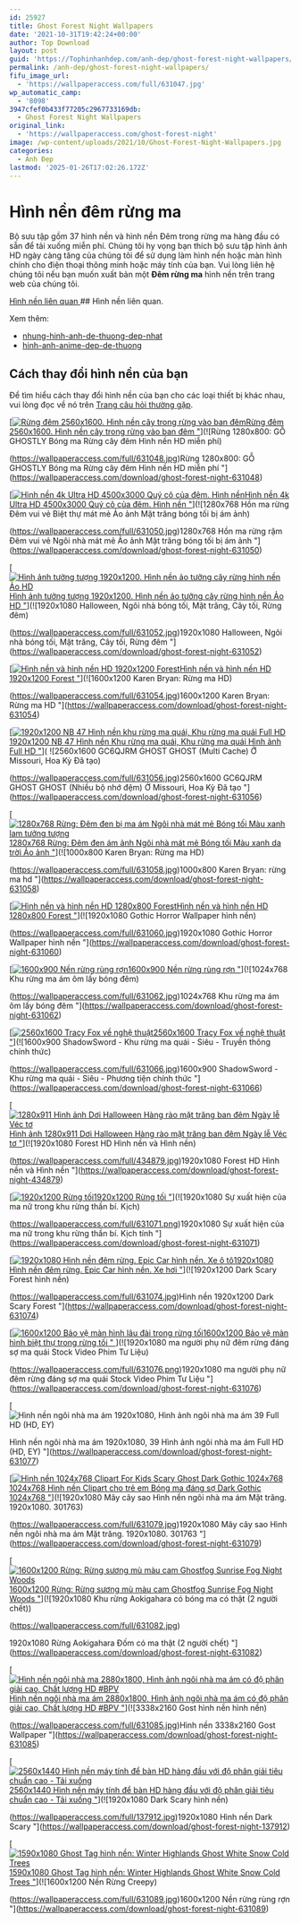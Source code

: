 ```yaml
---
id: 25927
title: Ghost Forest Night Wallpapers
date: '2021-10-31T19:42:24+00:00'
author: Top Download
layout: post
guid: 'https://Tophinhanhdep.com/anh-dep/ghost-forest-night-wallpapers/'
permalink: /anh-dep/ghost-forest-night-wallpapers/
fifu_image_url:
  - 'https://wallpaperaccess.com/full/631047.jpg'
wp_automatic_camp:
  - '8098'
3947cfef0b433f77205c2967733169db:
  - Ghost Forest Night Wallpapers
original_link:
  - 'https://wallpaperaccess.com/ghost-forest-night'
image: /wp-content/uploads/2021/10/Ghost-Forest-Night-Wallpapers.jpg
categories:
  - Ảnh Đẹp
lastmod: '2025-01-26T17:02:26.172Z'
---
```

# Hình nền đêm rừng ma

Bộ sưu tập gồm 37 hình nền và hình nền Đêm trong rừng ma hàng đầu có sẵn để tải xuống miễn phí. Chúng tôi hy vọng bạn thích bộ sưu tập hình ảnh HD ngày càng tăng của chúng tôi để sử dụng làm hình nền hoặc màn hình chính cho điện thoại thông minh hoặc máy tính của bạn. Vui lòng liên hệ chúng tôi nếu bạn muốn xuất bản một **Đêm rừng ma** hình nền trên trang web của chúng tôi.

[Hình nền liên quan ](#related) ## Hình nền liên quan.

   
 Xem thêm:

   
- [nhung-hinh-anh-de-thuong-dep-nhat](https://tophinhanhdep.com/hinh-anh-de-thuong/nhung-hinh-anh-de-thuong-dep-nhat/)
- [hinh-anh-anime-dep-de-thuong](https://tophinhanhdep.com/anh-anime/hinh-anh-anime-dep-de-thuong/)

## Cách thay đổi hình nền của bạn

Để tìm hiểu cách thay đổi hình nền của bạn cho các loại thiết bị khác nhau, vui lòng đọc về nó trên [Trang câu hỏi thường gặp](https://tophinhanhdep.com/faq/).

  
[[![Rừng đêm 2560x1600.  Hình nền cây trong rừng vào ban đêm](https://wallpaperaccess.com/full/631047.jpg)Rừng đêm 2560x1600. Hình nền cây trong rừng vào ban đêm "](https://wallpaperaccess.com/download/ghost-forest-night-631047)](![Rừng 1280x800: GỖ GHOSTLY Bóng ma Rừng cây đêm Hình nền HD miễn phí)

(https://wallpaperaccess.com/full/631048.jpg)Rừng 1280x800: GỖ GHOSTLY Bóng ma Rừng cây đêm Hình nền HD miễn phí "](https://wallpaperaccess.com/download/ghost-forest-night-631048)

[[![Hình nền 4k Ultra HD 4500x3000 Quý cô của đêm.  Hình nền](https://wallpaperaccess.com/full/631049.jpg)Hình nền 4k Ultra HD 4500x3000 Quý cô của đêm. Hình nền "](https://wallpaperaccess.com/download/ghost-forest-night-631049)](![1280x768 Hồn ma rừng Đêm vui vẻ Biệt thự mát mẻ Ảo ảnh Mặt trăng bóng tối bị ám ảnh)

(https://wallpaperaccess.com/full/631050.jpg)1280x768 Hồn ma rừng rậm Đêm vui vẻ Ngôi nhà mát mẻ Ảo ảnh Mặt trăng bóng tối bị ám ảnh "](https://wallpaperaccess.com/download/ghost-forest-night-631050)

[[![Hình ảnh tưởng tượng 1920x1200.  Hình nền ảo tưởng cây rừng hình nền Ảo HD](https://wallpaperaccess.com/full/631051.jpg)Hình ảnh tưởng tượng 1920x1200. Hình nền ảo tưởng cây rừng hình nền Ảo HD "](https://wallpaperaccess.com/download/ghost-forest-night-631051)](![1920x1080 Halloween, Ngôi nhà bóng tối, Mặt trăng, Cây tối, Rừng đêm)

(https://wallpaperaccess.com/full/631052.jpg)1920x1080 Halloween, Ngôi nhà bóng tối, Mặt trăng, Cây tối, Rừng đêm "](https://wallpaperaccess.com/download/ghost-forest-night-631052)

[[![Hình nền và hình nền HD 1920x1200 Forest](https://wallpaperaccess.com/full/96690.jpg)Hình nền và hình nền HD 1920x1200 Forest "](https://wallpaperaccess.com/download/ghost-forest-night-96690)](![1600x1200 Karen Bryan: Rừng ma HD)

(https://wallpaperaccess.com/full/631054.jpg)1600x1200 Karen Bryan: Rừng ma HD "](https://wallpaperaccess.com/download/ghost-forest-night-631054)

[[![1920x1200 NB 47 Hình nền khu rừng ma quái, Khu rừng ma quái Full HD](https://wallpaperaccess.com/full/631055.jpg)1920x1200 NB 47 Hình nền Khu rừng ma quái, Khu rừng ma quái Hình ảnh Full HD "](https://wallpaperaccess.com/download/ghost-forest-night-631055)]( ![2560x1600 GC6QJRM GHOST GHOST (Multi Cache) Ở Missouri, Hoa Kỳ Đã tạo)

(https://wallpaperaccess.com/full/631056.jpg)2560x1600 GC6QJRM GHOST GHOST (Nhiều bộ nhớ đệm) Ở Missouri, Hoa Kỳ Đã tạo "](https://wallpaperaccess.com/download/ghost-forest-night-631056)

[[![1280x768 Rừng: Đêm đen bị ma ám Ngôi nhà mát mẻ Bóng tối Màu xanh lam tưởng tượng](https://wallpaperaccess.com/full/631057.jpg)1280x768 Rừng: Đêm đen ám ảnh Ngôi nhà mát mẻ Bóng tối Màu xanh da trời Ảo ảnh "](https://wallpaperaccess.com/download/ghost-forest-night-631057)](![1000x800 Karen Bryan: Rừng ma HD)

(https://wallpaperaccess.com/full/631058.jpg)1000x800 Karen Bryan: rừng ma hd "](https://wallpaperaccess.com/download/ghost-forest-night-631058)

[[![Hình nền và hình nền HD 1280x800 Forest](https://wallpaperaccess.com/full/631059.jpg)Hình nền và hình nền HD 1280x800 Forest "](https://wallpaperaccess.com/download/ghost-forest-night-631059)](![1920x1080 Gothic Horror Wallpaper hình nền)

(https://wallpaperaccess.com/full/631060.jpg)1920x1080 Gothic Horror Wallpaper hình nền "](https://wallpaperaccess.com/download/ghost-forest-night-631060)

[[![1600x900 Nền rừng rùng rợn](https://wallpaperaccess.com/full/631061.jpg)1600x900 Nền rừng rùng rợn "](https://wallpaperaccess.com/download/ghost-forest-night-631061)](![1024x768 Khu rừng ma ám ôm lấy bóng đêm)

(https://wallpaperaccess.com/full/631062.jpg)1024x768 Khu rừng ma ám ôm lấy bóng đêm "](https://wallpaperaccess.com/download/ghost-forest-night-631062)

[[![2560x1600 Tracy Fox về nghệ thuật](https://wallpaperaccess.com/full/631064.jpg)2560x1600 Tracy Fox về nghệ thuật "](https://wallpaperaccess.com/download/ghost-forest-night-631064)](![1600x900 ShadowSword - Khu rừng ma quái - Siêu - Truyền thông chính thức)

(https://wallpaperaccess.com/full/631066.jpg)1600x900 ShadowSword - Khu rừng ma quái - Siêu - Phương tiện chính thức "](https://wallpaperaccess.com/download/ghost-forest-night-631066)

[[![1280x911 Hình ảnh Dơi Halloween Hàng rào mặt trăng ban đêm Ngày lễ Véc tơ](https://wallpaperaccess.com/full/631067.jpg)Hình ảnh 1280x911 Dơi Halloween Hàng rào mặt trăng ban đêm Ngày lễ Véc tơ "](https://wallpaperaccess.com/download/ghost-forest-night-631067)](![1920x1080 Forest HD Hình nền và Hình nền)

(https://wallpaperaccess.com/full/434879.jpg)1920x1080 Forest HD Hình nền và Hình nền "](https://wallpaperaccess.com/download/ghost-forest-night-434879)

[[![1920x1200 Rừng tối](https://wallpaperaccess.com/full/631069.jpg)1920x1200 Rừng tối "](https://wallpaperaccess.com/download/ghost-forest-night-631069)](![1920x1080 Sự xuất hiện của ma nữ trong khu rừng thần bí.  Kịch)

(https://wallpaperaccess.com/full/631071.png)1920x1080 Sự xuất hiện của ma nữ trong khu rừng thần bí. Kịch tính "](https://wallpaperaccess.com/download/ghost-forest-night-631071)

[[![1920x1080 Hình nền đêm rừng.  Epic Car hình nền.  Xe ô tô](https://wallpaperaccess.com/full/631072.jpg)1920x1080 Hình nền đêm rừng. Epic Car hình nền. Xe hơi "](https://wallpaperaccess.com/download/ghost-forest-night-631072)](![1920x1200 Dark Scary Forest hình nền)

(https://wallpaperaccess.com/full/631074.jpg)Hình nền 1920x1200 Dark Scary Forest "](https://wallpaperaccess.com/download/ghost-forest-night-631074)

[[![1600x1200 Bảo vệ màn hình lâu đài trong rừng tối](https://wallpaperaccess.com/full/631075.jpg)1600x1200 Bảo vệ màn hình biệt thự trong rừng tối " ](https://wallpaperaccess.com/download/ghost-forest-night-631075)](![1920x1080 ma người phụ nữ đêm rừng đáng sợ ma quái Stock Video Phim Tư Liệu)

(https://wallpaperaccess.com/full/631076.png)1920x1080 ma người phụ nữ đêm rừng đáng sợ ma quái Stock Video Phim Tư Liệu "](https://wallpaperaccess.com/download/ghost-forest-night-631076)

[![Hình nền ngôi nhà ma ám 1920x1080, Hình ảnh ngôi nhà ma ám 39 Full HD (HD, EY)](https://wallpaperaccess.com/full/631077.jpg)

Hình nền ngôi nhà ma ám 1920x1080, 39 Hình ảnh ngôi nhà ma ám Full HD (HD, EY) "](https://wallpaperaccess.com/download/ghost-forest-night-631077)

[[![Hình nền 1024x768 Clipart For Kids Scary Ghost Dark Gothic 1024x768](https://wallpaperaccess.com/full/631078.jpg)1024x768 Hình nền Clipart cho trẻ em Bóng ma đáng sợ Dark Gothic 1024x768 "](https://wallpaperaccess.com/download/ghost-forest-night-631078)](![1920x1080 Mây cây sao Hình nền ngôi nhà ma ám Mặt trăng.  1920x1080.  301763)

(https://wallpaperaccess.com/full/631079.jpg)1920x1080 Mây cây sao Hình nền ngôi nhà ma ám Mặt trăng. 1920x1080. 301763 "](https://wallpaperaccess.com/download/ghost-forest-night-631079)

[[![1600x1200 Rừng: Rừng sương mù màu cam Ghostfog Sunrise Fog Night Woods](https://wallpaperaccess.com/full/631080.jpg)1600x1200 Rừng: Rừng sương mù màu cam Ghostfog Sunrise Fog Night Woods "](https://wallpaperaccess.com/download/ghost-forest-night-631080)](![1920x1080 Khu rừng Aokigahara có bóng ma có thật (2 người chết))

(https://wallpaperaccess.com/full/631082.jpg)

1920x1080 Rừng Aokigahara Đốm có ma thật (2 người chết) "](https://wallpaperaccess.com/download/ghost-forest-night-631082)

[[![Hình nền ngôi nhà ma 2880x1800, Hình ảnh ngôi nhà ma ám có độ phân giải cao, Chất lượng HD #BPV](https://wallpaperaccess.com/full/631083.jpg)Hình nền ngôi nhà ma ám 2880x1800, Hình ảnh ngôi nhà ma ám có độ phân giải cao, Chất lượng HD #BPV "](https://wallpaperaccess.com/download/ghost-forest-night-631083)](![3338x2160 Gost hình nền hình nền)

(https://wallpaperaccess.com/full/631085.jpg)Hình nền 3338x2160 Gost Wallpaper "](https://wallpaperaccess.com/download/ghost-forest-night-631085)

[[![2560x1440 Hình nền máy tính để bàn HD hàng đầu với độ phân giải tiêu chuẩn cao - Tải xuống](https://wallpaperaccess.com/full/631086.jpg)2560x1440 Hình nền máy tính để bàn HD hàng đầu với độ phân giải tiêu chuẩn cao - Tải xuống "](https://wallpaperaccess.com/download/ghost-forest-night-631086)](![1920x1080 Dark Scary hình nền)

(https://wallpaperaccess.com/full/137912.jpg)1920x1080 Hình nền Dark Scary "](https://wallpaperaccess.com/download/ghost-forest-night-137912)

[[![1590x1080 Ghost Tag hình nền: Winter Highlands Ghost White Snow Cold Trees](https://wallpaperaccess.com/full/631088.jpg)1590x1080 Ghost Tag hình nền: Winter Highlands Ghost White Snow Cold Trees "](https://wallpaperaccess.com/download/ghost-forest-night-631088)](![1600x1200 Nền Rừng Creepy)

(https://wallpaperaccess.com/full/631089.jpg)1600x1200 Nền rừng rùng rợn "](https://wallpaperaccess.com/download/ghost-forest-night-631089)
